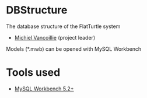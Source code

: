 DBStructure
===========

The database structure of the FlatTurtle system

* [Michiel Vancoillie](http://twitter.com/ntynmichiel) (project leader)

Models (*.mwb) can be opened with MySQL Workbench

Tools used
==========

 * [MySQL Workbench 5.2+](https://www.mysql.com/products/workbench/)
